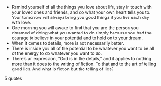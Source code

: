  - Remind yourself of all the things you love about life, stay in touch with your loved ones and friends, and do what your own heart tells you to. Your tomorrow will always bring you good things if you live each day with love.
 - One morning you will awake to find that you are the person you dreamed of doing what you wanted to do simply because you had the courage to believe in your potential and to hold on to your dream.
 - When it comes to details, more is not necessarily better.
 - There is inside you all of the potential to be whatever you want to be all of the energy to do whatever you want to do.
 - There’s an expression, “God is in the details,” and it applies to nothing more than it does to the writing of fiction. To that and to the art of telling good lies. And what is fiction but the telling of lies?

5 quotes